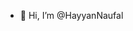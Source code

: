 - 👋 Hi, I’m @HayyanNaufal

<!---
HayyanNaufal/HayyanNaufal is a ✨ special ✨ repository because its `README.md` (this file) appears on your GitHub profile.
You can click the Preview link to take a look at your changes.
--->
